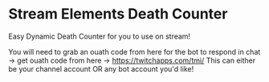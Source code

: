 # Stream Elements Death Counter
Easy Dynamic Death Counter for you to use on stream!

You will need to grab an ouath code from here for the bot to respond in chat -> get ouath code from here -> https://twitchapps.com/tmi/
This can either be your channel account OR any bot account you'd like!

